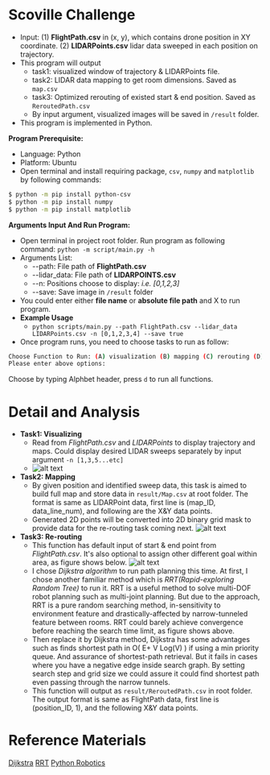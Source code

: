 # Scoville Challenge

- Input: (1) **FlightPath.csv** in (x, y), which contains drone position in XY coordinate. (2) **LIDARPoints.csv** lidar data sweeped in each position on trajectory.
- This program will output 
  - task1: visualized window of trajectory & LIDARPoints file.
  - task2: LIDAR data mapping to get room dimensions. Saved as ```map.csv```
  - task3: Optimized rerouting of existed start & end position. Saved as ```ReroutedPath.csv```
  - By input argument, visualized images will be saved in ```/result``` folder.
- This program is implemented in Python.
  

**Program Prerequisite:**
  - Language: Python
  - Platform: Ubuntu
  - Open terminal and install requiring package, ```csv```, ```numpy``` and ```matplotlib``` by following commands:
```bash
$ python -m pip install python-csv
$ python -m pip install numpy
$ python -m pip install matplotlib
```

**Arguments Input And Run Program:**
  - Open terminal in project root folder. Run program as following command: ```python -m script/main.py -h```
  - Arguments List:
      - --path: File path of **FlightPath.csv**
      - --lidar_data: File path of **LIDARPOINTS.csv**
      - --n: Positions choose to display: *i.e. [0,1,2,3]*
      - --save: Save image in ```/result``` folder
  - You could enter either **file name** or **absolute file path** and X to run program.
  - **Example Usage**
      - ```python scripts/main.py --path FlightPath.csv --lidar_data LIDARPoints.csv -n [0,1,2,3,4] --save true```
  - Once program runs, you need to choose tasks to run as follow:
```bash
Choose Function to Run: (A) visualization (B) mapping (C) rerouting (D) all 
Please enter above options:
```
Choose by typing Alphbet header, press ```d``` to run all functions.


# Detail and Analysis

  - **Task1: Visualizing**
    - Read from *FlightPath.csv* and *LIDARPoints* to display trajectory and maps. Could display desired LIDAR sweeps separately by input argument ```-n [1,3,5...etc]```
    - ![alt text](https://i.imgur.com/HS76e2R.png)
  - **Task2: Mapping**
    - By given position and identified sweep data, this task is aimed to build full map and store data in ```result/Map.csv``` at root folder. The format is same as LIDARPoint data, first line is (map_ID, data_line_num), and following are the X&Y data points.
    - Generated 2D points will be converted into 2D binary grid mask to provide data for the re-routing task coming next.
    ![alt text](https://i.imgur.com/VFTceKM.png)
  -  **Task3: Re-routing**
        - This function has default input of start & end point from *FlightPath.csv*. It's also optional to assign other different goal within area, as figure shows below.
        ![alt text](https://i.imgur.com/Msq17gU.png)
        -  I chose *Dijkstra algorithm* to run path planning this time. At first, I chose another familiar method which is *RRT(Rapid-exploring Random Tree)* to run it. RRT is a useful method to solve multi-DOF robot planning such as multi-joint planning. But due to the approach, RRT is a pure random searching method, in-sensitivity to environment feature and drastically-affected by narrow-tunneled feature between rooms. RRT could barely achieve convergence before reaching the search time limit, as figure shows above. 
        -  Then replace it by Dijkstra method, Dijkstra has some advantages such as finds shortest path in O( E+ V Log(V) ) if using a min priority queue. And assurance of shortest-path retrieval. But it fails in cases where you have a negative edge inside search graph. By setting search step and grid size we could assure it could find shortest path even passing through the narrow tunnels.
        -  This function will output as ```result/ReroutedPath.csv``` in root folder. The output format is same as FlightPath data, first line is (position_ID, 1), and the following X&Y data points.

# Reference Materials
[Dijkstra](https://www.programiz.com/dsa/dijkstra-algorithm)
[RRT](https://medium.com/@theclassytim/robotic-path-planning-rrt-and-rrt-212319121378)
[Python Robotics](https://github.com/AtsushiSakai/PythonRobotics)
